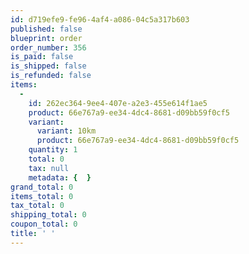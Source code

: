 ```yaml
---
id: d719efe9-fe96-4af4-a086-04c5a317b603
published: false
blueprint: order
order_number: 356
is_paid: false
is_shipped: false
is_refunded: false
items:
  -
    id: 262ec364-9ee4-407e-a2e3-455e614f1ae5
    product: 66e767a9-ee34-4dc4-8681-d09bb59f0cf5
    variant:
      variant: 10km
      product: 66e767a9-ee34-4dc4-8681-d09bb59f0cf5
    quantity: 1
    total: 0
    tax: null
    metadata: {  }
grand_total: 0
items_total: 0
tax_total: 0
shipping_total: 0
coupon_total: 0
title: ' '
---
```

